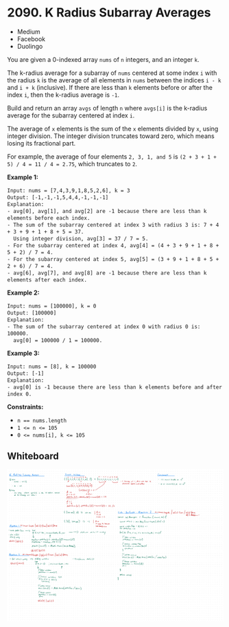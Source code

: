# 2090. K Radius Subarray Averages
- Medium
- Facebook
- Duolingo

You are given a 0-indexed array `nums` of `n` integers, and an integer `k`.

The k-radius average for a subarray of `nums` centered at some index `i` with
the radius `k` is the average of all elements in `nums` between the indices
`i - k` and `i + k` (inclusive). If there are less than `k` elements before or
after the index `i`, then the k-radius average is `-1`.

Build and return an array `avgs` of length `n` where `avgs[i]` is the k-radius
average for the subarray centered at index `i`.

The average of `x` elements is the sum of the `x` elements divided by `x`, using
integer division. The integer division truncates toward zero, which means losing
its fractional part.

For example, the average of four elements `2, 3, 1, and 5` is
`(2 + 3 + 1 + 5) / 4 = 11 / 4 = 2.75`, which truncates to `2`.

**Example 1:**
```
Input: nums = [7,4,3,9,1,8,5,2,6], k = 3
Output: [-1,-1,-1,5,4,4,-1,-1,-1]
Explanation:
- avg[0], avg[1], and avg[2] are -1 because there are less than k elements before each index.
- The sum of the subarray centered at index 3 with radius 3 is: 7 + 4 + 3 + 9 + 1 + 8 + 5 = 37.
  Using integer division, avg[3] = 37 / 7 = 5.
- For the subarray centered at index 4, avg[4] = (4 + 3 + 9 + 1 + 8 + 5 + 2) / 7 = 4.
- For the subarray centered at index 5, avg[5] = (3 + 9 + 1 + 8 + 5 + 2 + 6) / 7 = 4.
- avg[6], avg[7], and avg[8] are -1 because there are less than k elements after each index.
```

**Example 2:**
```
Input: nums = [100000], k = 0
Output: [100000]
Explanation:
- The sum of the subarray centered at index 0 with radius 0 is: 100000.
  avg[0] = 100000 / 1 = 100000.
```

**Example 3:**
```
Input: nums = [8], k = 100000
Output: [-1]
Explanation:
- avg[0] is -1 because there are less than k elements before and after index 0.
```

**Constraints:**
- `n == nums.length`
- `1 <= n <= 105`
- `0 <= nums[i], k <= 105`

## Whiteboard
![Whiteboard Image][whiteboard-image]

<!-- Refs -->
[whiteboard-image]: whiteboard.jpg
